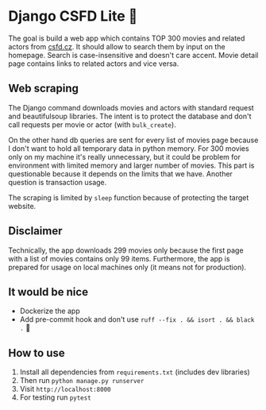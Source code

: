 # Django CSFD Lite 🎥

The goal is build a web app which contains TOP 300 movies and related actors from
[csfd.cz](https://www.csfd.cz/zebricky/filmy/nejlepsi/). It should allow to search them
by input on the homepage. Search is case-insensitive and doesn't care accent.
Movie detail page contains links to related actors and vice versa.

## Web scraping

The Django command downloads movies and actors with standard request and beautifulsoup libraries.
The intent is to protect the database and don't call requests per movie or actor (with `bulk_create`).

On the other hand db queries are sent for every list of movies page because I don't want to hold
all temporary data in python memory. For 300 movies only on my machine it's really unnecessary,
but it could be problem for environment with limited memory and larger number of movies.
This part is questionable because it depends on the limits that we have. Another question is transaction usage.

The scraping is limited by `sleep` function because of protecting the target website.

## Disclaimer

Technically, the app downloads 299 movies only because the first page with a list of movies contains only 99 items.
Furthermore, the app is prepared for usage on local machines only (it means not for production).

## It would be nice

- Dockerize the app
- Add pre-commit hook and don't use `ruff --fix . && isort . && black .` 🙂

## How to use

1. Install all dependencies from `requirements.txt` (includes dev libraries)
2. Then run `python manage.py runserver`
3. Visit `http://localhost:8000`
4. For testing run `pytest`
